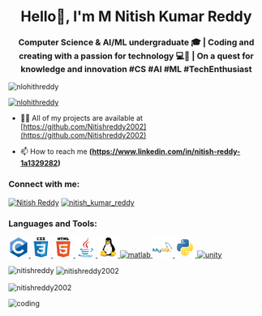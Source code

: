 <h1 align="center">Hello👋, I'm M Nitish Kumar Reddy</h1>
<h3 align="center">Computer Science & AI/ML undergraduate 🎓 | Coding and creating with a passion for technology 💻🤖 | On a quest for knowledge and innovation #CS #AI #ML #TechEnthusiast</h3>


<p align="left"> <img src="https://komarev.com/ghpvc/?username=nlohithreddy&label=Profile%20views&color=0e75b6&style=flat" alt="nlohithreddy" /> </p>

<p align="left"> <a href="https://github.com/ryo-ma/github-profile-trophy"><img src="https://github-profile-trophy.vercel.app/?username=nlohithreddy" alt="nlohithreddy" /></a> </p>

- 👨‍💻 All of my projects are available at [https://github.com/Nitishreddy2002](https://github.com/Nitishreddy2002)

- 📫 How to reach me **(https://www.linkedin.com/in/nitish-reddy-1a1329282)**


<h3 align="left">Connect with me:</h3>
<p align="left">
<a href="(https://github.com/Nitishreddy2002)" target="blank"><img align="center" src="https://raw.githubusercontent.com/rahuldkjain/github-profile-readme-generator/master/src/images/icons/Social/linked-in-alt.svg" alt="Nitish Reddy" height="30" width="40" /></a>
<a href="https://instagram.com/nitish_kumar_reddy" target="blank"><img align="center" src="https://raw.githubusercontent.com/rahuldkjain/github-profile-readme-generator/master/src/images/icons/Social/instagram.svg" alt="nitish_kumar_reddy" height="30" width="40" /></a>
</p>

<h3 align="left">Languages and Tools:</h3>
<p align="left"> <a href="https://www.cprogramming.com/" target="_blank" rel="noreferrer"> <img src="https://raw.githubusercontent.com/devicons/devicon/master/icons/c/c-original.svg" alt="c" width="40" height="40"/> </a> <a href="https://www.w3schools.com/css/" target="_blank" rel="noreferrer"> <img src="https://raw.githubusercontent.com/devicons/devicon/master/icons/css3/css3-original-wordmark.svg" alt="css3" width="40" height="40"/> </a> <a href="https://www.w3.org/html/" target="_blank" rel="noreferrer"> <img src="https://raw.githubusercontent.com/devicons/devicon/master/icons/html5/html5-original-wordmark.svg" alt="html5" width="40" height="40"/> </a> <a href="https://www.java.com" target="_blank" rel="noreferrer"> <img src="https://raw.githubusercontent.com/devicons/devicon/master/icons/java/java-original.svg" alt="java" width="40" height="40"/> </a> <a href="https://www.linux.org/" target="_blank" rel="noreferrer"> <img src="https://raw.githubusercontent.com/devicons/devicon/master/icons/linux/linux-original.svg" alt="linux" width="40" height="40"/> </a> <a href="https://www.mathworks.com/" target="_blank" rel="noreferrer"> <img src="https://upload.wikimedia.org/wikipedia/commons/2/21/Matlab_Logo.png" alt="matlab" width="40" height="40"/> </a> <a href="https://www.mysql.com/" target="_blank" rel="noreferrer"> <img src="https://raw.githubusercontent.com/devicons/devicon/master/icons/mysql/mysql-original-wordmark.svg" alt="mysql" width="40" height="40"/> </a> <a href="https://www.python.org" target="_blank" rel="noreferrer"> <img src="https://raw.githubusercontent.com/devicons/devicon/master/icons/python/python-original.svg" alt="python" width="40" height="40"/> </a> <a href="https://unity.com/" target="_blank" rel="noreferrer"> <img src="https://www.vectorlogo.zone/logos/unity3d/unity3d-icon.svg" alt="unity" width="40" height="40"/> </a> </p>

<p><img align="left" src="https://github-readme-stats.vercel.app/api/top-langs?username=nitishreddy&show_icons=true&locale=en&layout=compact" alt="nitishreddy" /></p>

<p>&nbsp;<img align="center" src="https://github-readme-stats.vercel.app/api?username=nitishreddy2002&show_icons=true&locale=en" alt="nitishreddy2002" /></p>

<p><img align="center" src="https://github-readme-streak-stats.herokuapp.com/?user=nitishreddy2002&" alt="nitishreddy2002" /></p>

<img  align="centre" alt="coding" width="500" src="https://camo.githubusercontent.com/c1dcb74cc1c1835b1d716f5051499a2814c683c806b15f04b0eba492863703e9/68747470733a2f2f63646e2e6472696262626c652e636f6d2f75736572732f3733303730332f73637265656e73686f74732f363538313234332f6176656e746f2e676966">

